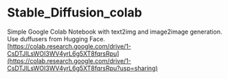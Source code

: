# Stable_Diffusion_colab
Simple Google Colab Notebook with text2img and image2image generation. Use duffusers from Hugging Face.<br>
[https://colab.research.google.com/drive/1-CsDTJlLsWOI3WV4yrL6g5XT8fqrsRpu](https://colab.research.google.com/drive/1-CsDTJlLsWOI3WV4yrL6g5XT8fqrsRpu?usp=sharing)
